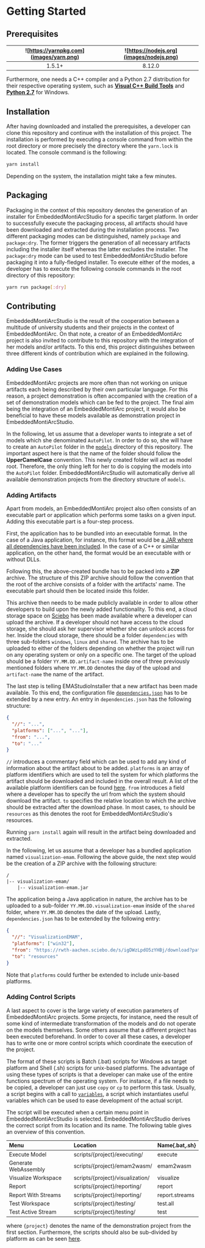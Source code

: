 # Getting Started

## Prerequisites
| ![https://yarnpkg.com](images/yarn.png) | ![https://nodejs.org](images/nodejs.png) |
| :----: | :-----: |
| 1.5.1+ | 8.12.0 |

Furthermore, one needs a C++ compiler and a Python 2.7 distribution for their
respective operating system, such as
[**Visual C++ Build Tools**](https://www.visualstudio.com/downloads/#build-tools-for-visual-studio-2017) and
[**Python 2.7**](https://www.python.org/downloads) for Windows.

## Installation
After having downloaded and installed the prerequisites, a developer can clone this repository
and continue with the installation of this project. The installation is performed by executing
a console command from within the root directory or more precisely the directory where the
`yarn.lock` is located. The console command is the following:

```bash
yarn install
```

Depending on the system, the installation might take a few minutes.

## Packaging
Packaging in the context of this repository denotes the generation of an installer for
EmbeddedMontiArcStudio for a specific target platform. In order to successfully execute
the packaging process, all artifacts should have been downloaded and extracted during the
installation process. Two different packaging modes can be distinguished, namely `package`
and `package:dry`. The former triggers the generation of all necessary artifacts including
the installer itself whereas the latter excludes the installer. The `package:dry` mode
can be used to test EmbeddedMontiArcStudio before packaging it into a fully-fledged
installer. To execute either of the modes, a developer has to execute the following console
commands in the root directory of this repository:

```bash
yarn run package[:dry]
```

## Contributing
EmbeddedMontiArcStudio is the result of the cooperation between a multitude of university
students and their projects in the context of EmbeddedMontiArc. On that note, a creator of
an EmbeddedMontiArc project is also invited to contribute to this repository with the
integration of her models and/or artifacts. To this end, this project distinguishes between
three different kinds of contribution which are explained in the following.

### Adding Use Cases
EmbeddedMontiArc projects are more often than not working on unique artifacts each being
described by their own particular language. For this reason, a project demonstration is
often accompanied with the creation of a set of demonstration models which can be fed to the
project. The final aim being the integration of an EmbeddedMontiArc project, it would also be
beneficial to have these models available as demonstration project in EmbeddedMontiArcStudio.

In the following, let us assume that a developer wants to integrate a set of models which she
denominated `AutoPilot`. In order to do so, she will have to create an `AutoPilot` folder in
the [`models`](../src/models) directory of this repository. The important aspect here is that
the name of the folder should follow the **UpperCamelCase** convention. This newly created
folder will act as model root. Therefore, the only thing left for her to do is copying
the models into the `AutoPilot` folder. EmbeddedMontiArcStudio will automatically derive all
available demonstration projects from the directory structure of `models`.

### Adding Artifacts
Apart from models, an EmbeddedMontiArc project also often consists of an executable part or
application which performs some tasks on a given input. Adding this executable part is a
four-step process.

First, the application has to be bundled into an executable format. In the case of a Java
application, for instance, this format would be
[a JAR where all dependencies have been included](https://stackoverflow.com/questions/574594/how-can-i-create-an-executable-jar-with-dependencies-using-maven).
In the case of a C++ or similar application, on the other hand, the format would be an
executable with or without DLLs.

Following this, the above-created bundle has to be packed into a **ZIP** archive. The
structure of this ZIP archive should follow the convention that the root of the archive
consists of a folder with the artifacts' name. The executable part should then be located
inside this folder.

This archive then needs to be made publicly available in order to allow other developers to
build upon the newly added functionality. To this end, a cloud storage space on
[Sciebo](https://www.sciebo.de/) has been made available where a developer can upload the
archive. If a developer should not have access to the cloud storage, she should ask her
supervisor whether she can unlock access for her. Inside the cloud storage, there should be
a folder `dependencies` with three sub-folders `windows`, `linux` and `shared`. The archive
has to be uploaded to either of the folders depending on whether the project will run on any
operating system or only on a specific one. The target of the upload should be a folder
`YY.MM.DD.artifact-name` inside one of three previously mentioned folders where `YY.MM.DD`
denotes the day of the upload and `artifact-name` the name of the artifact.

The last step is telling EMAStudioInstaller that a new artifact has been made available. To
this end, the configuration file
[`dependencies.json`](../configs/dependencies.json) has to be extended by a new entry. An
entry in `dependencies.json` has the following structure:

```json
{
  "//": "...",
  "platforms": ["...", "..."],
  "from": "...",
  "to": "..."
}
```

`//` introduces a commentary field which can be used to add any kind of information about
the artifact about to be added. `platforms` is an array of platform identifiers which are
used to tell the system for which platforms the artifact should be downloaded and included
in the overall result. A list of the available platform identifiers can be found
[here](https://nodejs.org/api/process.html#process_process_platform). `from` introduces a
field where a developer has to specify the url from which the system should download the
artifact. `to` specifies the relative location to which the archive should be extracted
after the download phase. In most cases, `to` should be `resources` as this denotes the
root for EmbeddedMontiArcStudio's resources.

Running `yarn install` again will result in the artifact being downloaded and extracted.

In the following, let us assume that a developer has a bundled application named
`visualization-emam`. Following the above guide, the next step would be the creation of a
ZIP archive with the following structure:

```
/
|-- visualization-emam/
    |-- visualization-emam.jar
```

The application being a Java application in nature, the archive has to be uploaded to a
sub-folder `YY.MM.DD.visualization-emam` inside of the `shared` folder, where `YY.MM.DD`
denotes the date of the upload. Lastly, `dependencies.json` has to be extended by the
following entry:

```json
{
  "//": "VisualizationEMAM",
  "platforms": ["win32"],
  "from": "https://rwth-aachen.sciebo.de/s/igDWzLpdO5zYHBj/download?path=%2Fshared%2FYY.MM.DD.visualization-emam&files=visualization-emam.zip",
  "to": "resources"
}
```

Note that `platforms` could further be extended to include unix-based platforms.

### Adding Control Scripts
A last aspect to cover is the large variety of execution parameters of EmbeddedMontiArc
projects. Some projects, for instance, need the result of some kind of intermediate
transformation of the models and do not operate on the models themselves. Some others
assume that a different project has been executed beforehand. In order to cover all
these cases, a developer has to write one or more control scripts which coordinate the
execution of the project.

The format of these scripts is Batch (.bat) scripts for Windows as target platform and
Shell (.sh) scripts for unix-based platforms. The advantage of using these types of
scripts is that a developer can make use of the entire functions spectrum of the operating
system. For instance, if a file needs to be copied, a developer can just use `copy` or `cp`
to perform this task. Usually, a script begins with a call to
[`variables`](../src/windows/scripts/common/variables.bat), a script which instantiates
useful variables which can be used to ease development of the actual script.

The script will be executed when a certain menu point in EmbeddedMontiArcStudio is selected.
EmbeddedMontiArcStudio derives the correct script from its location and its name. The
following table gives an overview of this convention.

| Menu  | Location | Name{.bat,.sh}  |
| :--- | :--- | :--- |
| Execute Model | scripts/{project}/executing/ | execute |
| Generate WebAssembly | scripts/{project}/emam2wasm/ | emam2wasm |
| Visualize Workspace | scripts/{project}/visualization/ | visualize |
| Report | scripts/{project}/reporting/ | report |
| Report With Streams | scripts/{project}/reporting/ | report.streams |
| Test Workspace | scripts/{project}/testing/ | test.all |
| Test Active Stream | scripts/{project}/testing/ | test |

where `{project}` denotes the name of the demonstration project from the first section.
Furthermore, the scripts should also be sub-divided by platform as can be seen
[here](../src/windows).